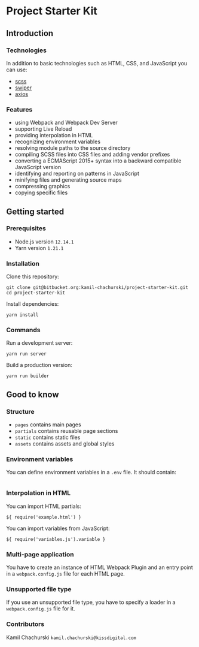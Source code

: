 # Project Starter Kit

## Introduction

### Technologies

In addition to basic technologies such as HTML, CSS, and JavaScript you can use:

* [scss](https://sass-lang.com/)
* [swiper](https://swiperjs.com/)
* [axios](https://github.com/axios/axios)

### Features

* using Webpack and Webpack Dev Server
* supporting Live Reload
* providing interpolation in HTML
* recognizing environment variables
* resolving module paths to the source directory
* compiling SCSS files into CSS files and adding vendor prefixes
* converting a ECMAScript 2015+ syntax into a backward compatible JavaScript version
* identifying and reporting on patterns in JavaScript
* minifying files and generating source maps
* compressing graphics
* copying specific files

## Getting started

### Prerequisites

* Node.js version `12.14.1`
* Yarn version `1.21.1`

### Installation

Clone this repository:

```
git clone git@bitbucket.org:kamil-chachurski/project-starter-kit.git
cd project-starter-kit
```

Install dependencies:

```
yarn install
```

### Commands

Run a development server:

```
yarn run server
```

Build a production version:

```
yarn run builder
```

## Good to know

### Structure

* `pages` contains main pages
* `partials` contains reusable page sections
* `static` contains static files
* `assets` contains assets and global styles

### Environment variables

You can define environment variables in a `.env` file. It should contain:

```
```

### Interpolation in HTML

You can import HTML partials:

```
${ require('example.html') }
```

You can import variables from JavaScript:

```
${ require('variables.js').variable }
```

### Multi-page application

You have to create an instance of HTML Webpack Plugin and an entry point in a `webpack.config.js` file for each HTML page.

### Unsupported file type

If you use an unsupported file type, you have to specify a loader in a `webpack.config.js` file for it.

### Contributors

Kamil Chachurski `kamil.chachurski@kissdigital.com`